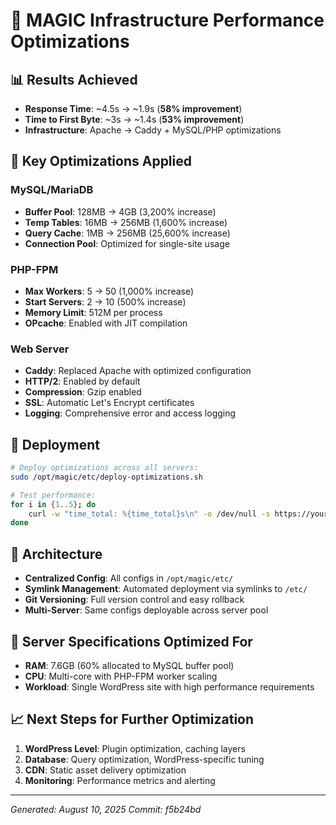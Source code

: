 # 🚀 MAGIC Infrastructure Performance Optimizations

## 📊 Results Achieved
- **Response Time**: ~4.5s → ~1.9s (**58% improvement**)
- **Time to First Byte**: ~3s → ~1.4s (**53% improvement**)
- **Infrastructure**: Apache → Caddy + MySQL/PHP optimizations

## 🔧 Key Optimizations Applied

### MySQL/MariaDB
- **Buffer Pool**: 128MB → 4GB (3,200% increase)
- **Temp Tables**: 16MB → 256MB (1,600% increase) 
- **Query Cache**: 1MB → 256MB (25,600% increase)
- **Connection Pool**: Optimized for single-site usage

### PHP-FPM
- **Max Workers**: 5 → 50 (1,000% increase)
- **Start Servers**: 2 → 10 (500% increase)
- **Memory Limit**: 512M per process
- **OPcache**: Enabled with JIT compilation

### Web Server
- **Caddy**: Replaced Apache with optimized configuration
- **HTTP/2**: Enabled by default
- **Compression**: Gzip enabled
- **SSL**: Automatic Let's Encrypt certificates
- **Logging**: Comprehensive error and access logging

## 🚀 Deployment
```bash
# Deploy optimizations across all servers:
sudo /opt/magic/etc/deploy-optimizations.sh

# Test performance:
for i in {1..5}; do 
    curl -w "time_total: %{time_total}s\n" -o /dev/null -s https://your-domain.com/
done
```

## 📝 Architecture
- **Centralized Config**: All configs in `/opt/magic/etc/`
- **Symlink Management**: Automated deployment via symlinks to `/etc/`  
- **Git Versioning**: Full version control and easy rollback
- **Multi-Server**: Same configs deployable across server pool

## 🎯 Server Specifications Optimized For
- **RAM**: 7.6GB (60% allocated to MySQL buffer pool)
- **CPU**: Multi-core with PHP-FPM worker scaling
- **Workload**: Single WordPress site with high performance requirements

## 📈 Next Steps for Further Optimization
1. **WordPress Level**: Plugin optimization, caching layers
2. **Database**: Query optimization, WordPress-specific tuning
3. **CDN**: Static asset delivery optimization
4. **Monitoring**: Performance metrics and alerting

---
*Generated: August 10, 2025*
*Commit: f5b24bd*
